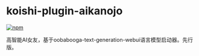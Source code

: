 # koishi-plugin-aikanojo

[![npm](https://img.shields.io/npm/v/koishi-plugin-aikanojo?style=flat-square)](https://www.npmjs.com/package/koishi-plugin-aikanojo)

高智能AI女友，基于oobabooga-text-generation-webui语言模型启动器。先行版。
